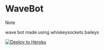# WaveBot

> [!NOTE]
> wave bot made using whiskeysockets baileys

[![Deploy to Heroku](https://www.herokucdn.com/deploy/button.svg)](https://heroku.com/deploy?template=https://github.com/Diegoson/X-Astral)
